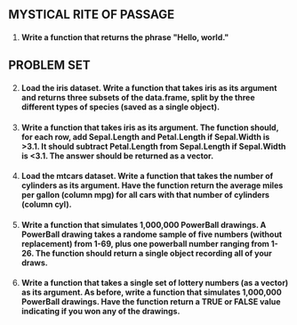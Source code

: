 ## MYSTICAL RITE OF PASSAGE
1. #### Write a function that returns the phrase "Hello, world."



## PROBLEM SET
2. #### Load the iris dataset. Write a function that takes iris as its argument and returns three subsets of the data.frame, split by the three different types of species (saved as a single object).



3. #### Write a function that takes iris as its argument. The function should, for each row, add Sepal.Length and Petal.Length if Sepal.Width is >3.1. It should subtract Petal.Length from Sepal.Length if Sepal.Width is <3.1. The answer should be returned as a vector.



4. #### Load the mtcars dataset. Write a function that takes the number of cylinders as its argument. Have the function return the average miles per gallon (column mpg) for all cars with that number of cylinders (column cyl).



5. #### Write a function that simulates 1,000,000 PowerBall drawings. A PowerBall drawing takes a randome sample of five numbers (without replacement) from 1-69, plus one powerball number ranging from 1-26. The function should return a single object recording all of your draws.



6. #### Write a function that takes a single set of lottery numbers (as a vector) as its argument. As before, write a function that simulates 1,000,000 PowerBall drawings. Have the function return a TRUE or FALSE value indicating if you won any of the drawings.


